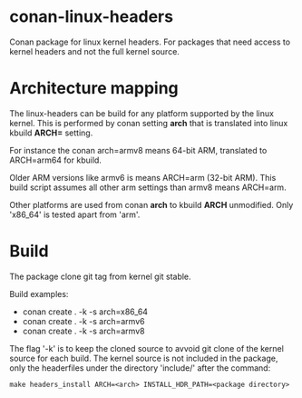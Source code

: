 # conan-linux-headers
Conan package for linux kernel headers. For packages that need access to kernel
headers and not the full kernel source.

# Architecture mapping
The linux-headers can be build for any platform supported by the linux kernel.
This is performed by conan setting **arch** that is translated into
linux kbuild **ARCH=** setting.

For instance the conan arch=armv8 means 64-bit ARM, translated to ARCH=arm64 for kbuild.

Older ARM versions like armv6 is means ARCH=arm (32-bit ARM).
This build script assumes all other arm settings than armv8 means ARCH=arm.

Other platforms are used from conan **arch** to kbuild **ARCH** unmodified. Only 'x86_64' is tested apart from 'arm'.

# Build
The package clone git tag from kernel git stable.

Build examples:
* conan create . -k -s arch=x86_64
* conan create . -k -s arch=armv6
* conan create . -k -s arch=armv8

The flag '-k' is to keep the cloned source to avvoid git clone of the kernel source for each build. The kernel source is not
included in the package, only the headerfiles under the directory 'include/' after the command:

`make headers_install ARCH=<arch> INSTALL_HDR_PATH=<package directory>`
